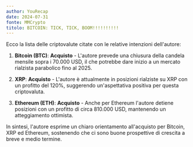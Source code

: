 ```yaml
---
author: YouRecap
date: 2024-07-31
fonte: MMCrypto
titolo: BITCOIN: TICK, TICK, BOOM!!!!!!!!!!
---
```


Ecco la lista delle criptovalute citate con le relative intenzioni dell'autore:

1. **Bitcoin (BTC)**: **Acquisto** - L'autore prevede una chiusura della candela mensile sopra i 70.000 USD, il che potrebbe dare inizio a un mercato rialzista parabolico fino al 2025.

2. **XRP**: **Acquisto** - L'autore è attualmente in posizioni rialziste su XRP con un profitto del 120%, suggerendo un'aspettativa positiva per questa criptovaluta.

3. **Ethereum (ETH)**: **Acquisto** - Anche per Ethereum l'autore detiene posizioni con un profitto di circa 810.000 USD, mantenendo un atteggiamento ottimista.

In sintesi, l'autore esprime un chiaro orientamento all'acquisto per Bitcoin, XRP ed Ethereum, sostenendo che ci sono buone prospettive di crescita a breve e medio termine.
